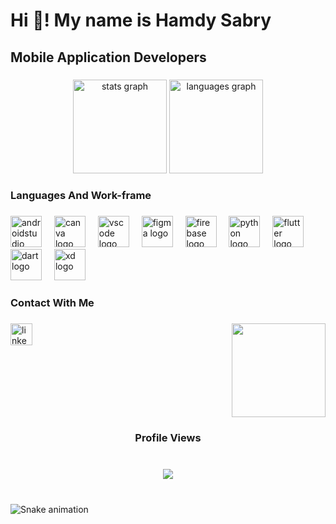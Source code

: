 <h1 align="left">Hi 👋! My name is Hamdy Sabry</h1>

###

<h2 align="left">Mobile Application  Developers</h2>

###

<div align="center">
  <img src="https://github-readme-stats.vercel.app/api?username=hamdysabry&hide_title=false&hide_rank=false&show_icons=false&include_all_commits=true&count_private=true&disable_animations=false&theme=dracula&locale=en&hide_border=false" height="150" alt="stats graph"  />
  <img src="https://github-readme-stats.vercel.app/api/top-langs?username=hamdysabry&locale=en&hide_title=false&layout=compact&card_width=320&langs_count=5&theme=dracula&hide_border=false" height="150" alt="languages graph"  />
</div>

###

<h3 align="left">Languages And Work-frame</h3>

###

<div align="left">
  <img src="https://cdn.jsdelivr.net/gh/devicons/devicon/icons/androidstudio/androidstudio-original.svg" height="50" alt="androidstudio logo"  />
  <img width="12" />
  <img src="https://cdn.jsdelivr.net/gh/devicons/devicon/icons/canva/canva-original.svg" height="50" alt="canva logo"  />
  <img width="12" />
  <img src="https://cdn.jsdelivr.net/gh/devicons/devicon/icons/vscode/vscode-original.svg" height="50" alt="vscode logo"  />
  <img width="12" />
  <img src="https://cdn.jsdelivr.net/gh/devicons/devicon/icons/figma/figma-original.svg" height="50" alt="figma logo"  />
  <img width="12" />
  <img src="https://cdn.jsdelivr.net/gh/devicons/devicon/icons/firebase/firebase-plain.svg" height="50" alt="firebase logo"  />
  <img width="12" />
  <img src="https://cdn.jsdelivr.net/gh/devicons/devicon/icons/python/python-original.svg" height="50" alt="python logo"  />
  <img width="12" />
  <img src="https://cdn.jsdelivr.net/gh/devicons/devicon/icons/flutter/flutter-original.svg" height="50" alt="flutter logo"  />
  <img width="12" />
  <img src="https://cdn.jsdelivr.net/gh/devicons/devicon/icons/dart/dart-original.svg" height="50" alt="dart logo"  />
  <img width="12" />
  <img src="https://cdn.jsdelivr.net/gh/devicons/devicon/icons/xd/xd-plain.svg" height="50" alt="xd logo"  />
</div>

###

<h3 align="left">Contact With Me</h3>

###

<img align="right" height="150" src="https://media3.giphy.com/media/2IudUHdI075HL02Pkk/200.webp?cid=ecf05e47uuwhzcvu6je3alewbtns0js3fme40lpgoqu4s5ze&ep=v1_gifs_search&rid=200.webp&ct=g"  />

###

<div align="left">
  <img src="https://img.shields.io/static/v1?message=LinkedIn&logo=linkedin&label=&color=0077B5&logoColor=white&labelColor=&style=for-the-badge" height="35" alt="linkedin logo"  />
</div>

###

<br clear="both">

<h3 align="center">Profile Views</h3>

###

<br clear="both">

<div align="center">
  <img src="https://profile-counter.glitch.me/hamdysabry/count.svg?"  />
</div>

###

<br clear="both">

<img src="https://raw.githubusercontent.com/hamdysabry/hamdysabry/output/snake.svg" alt="Snake animation" />

###
